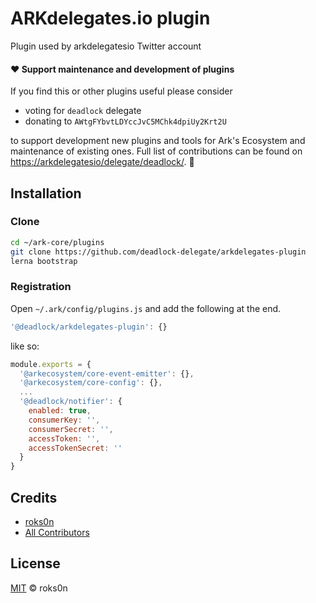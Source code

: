 # ARKdelegates.io plugin

Plugin used by arkdelegatesio Twitter account

#### ❤️ Support maintenance and development of plugins
If you find this or other plugins useful please consider

- voting for `deadlock` delegate
- donating to `AWtgFYbvtLDYccJvC5MChk4dpiUy2Krt2U`

to support development new plugins and tools for Ark's Ecosystem and maintenance of existing ones. Full list of contributions can be found on [https://arkdelegatesio/delegate/deadlock/](https://arkdelegates.io/delegate/deadlock/contributions/). 🖖

## Installation

### Clone

```bash
cd ~/ark-core/plugins
git clone https://github.com/deadlock-delegate/arkdelegates-plugin
lerna bootstrap
```

### Registration

Open `~/.ark/config/plugins.js` and add the following at the end.

```js
'@deadlock/arkdelegates-plugin': {}
```

like so:

```js
module.exports = {
  '@arkecosystem/core-event-emitter': {},
  '@arkecosystem/core-config': {},
  ...
  '@deadlock/notifier': {
    enabled: true,
    consumerKey: '',
    consumerSecret: '',
    accessToken: '',
    accessTokenSecret: ''
  }
}
```

## Credits

- [roks0n](https://github.com/roks0n)
- [All Contributors](../../../../contributors)

## License

[MIT](LICENSE) © roks0n
